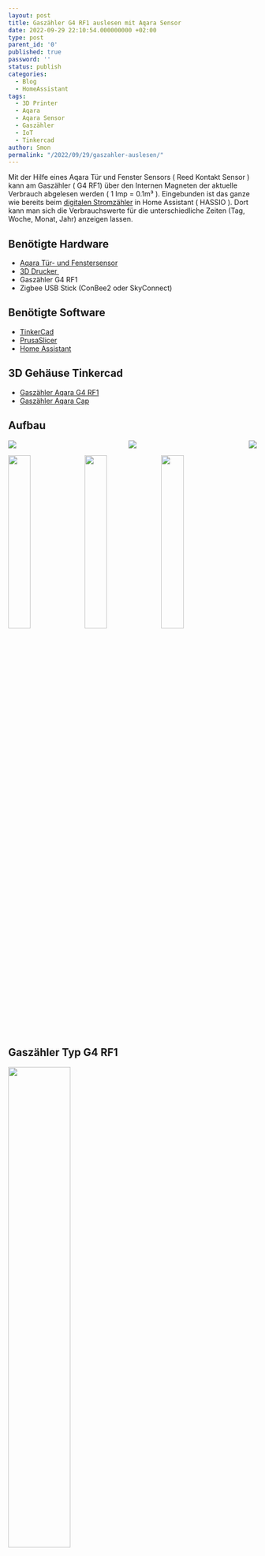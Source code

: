```yaml
---
layout: post
title: Gaszähler G4 RF1 auslesen mit Aqara Sensor
date: 2022-09-29 22:10:54.000000000 +02:00
type: post
parent_id: '0'
published: true
password: ''
status: publish
categories:
  - Blog
  - HomeAssistant
tags:
  - 3D Printer
  - Aqara
  - Aqara Sensor
  - Gaszähler
  - IoT
  - Tinkercad
author: Smon
permalink: "/2022/09/29/gaszahler-auslesen/"
---
```


Mit der Hilfe eines Aqara Tür und Fenster Sensors ( Reed Kontakt Sensor ) kann am Gaszähler ( G4 RF1) über den Internen Magneten der aktuelle Verbrauch abgelesen werden ( 1 Imp = 0.1m³ ). Eingebunden ist das ganze wie bereits beim&nbsp;<a href="https://elesie.de/2021/10/26/esp8266-stromzahler-auslesen/" target="_blank" rel="noreferrer noopener">digitalen Stromzähler</a>&nbsp;in Home Assistant ( HASSIO ). Dort kann man sich die Verbrauchswerte für die unterschiedliche Zeiten (Tag, Woche, Monat, Jahr) anzeigen lassen.

## Benötigte Hardware

* <a href="https://www.amazon.de/Aqara-MCCGQ11LM-Window-Sensor-Fensterssensor/dp/B07D37VDM3" target="_blank" rel="noreferrer noopener">Aqara Tür- und Fenstersensor</a>
* <a href="http://elesie.de/2022/03/21/3d-prints-tinkercad/" target="_blank" rel="noreferrer noopener">3D Drucker&nbsp;</a>
* Gaszähler G4 RF1
* Zigbee USB Stick (ConBee2 oder SkyConnect)


## Benötigte Software

* <a href="https://www.tinkercad.com" target="_blank" rel="noreferrer noopener">TinkerCad</a>
* <a href="https://www.prusa3d.de" target="_blank" rel="noreferrer noopener">PrusaSlicer</a>
* <a href="https://www.home-assistant.io/getting-started/" target="_blank" rel="noreferrer noopener">Home Assistant</a>

## 3D Gehäuse Tinkercad

* <a href="https://www.tinkercad.com/things/9ECOQKcssap" target="_blank" rel="noreferrer noopener">Gaszähler Aqara G4 RF1</a>
* <a href="https://www.tinkercad.com/things/9uSG6HJZTm5" target="_blank" rel="noreferrer noopener">Gaszähler Aqara Cap</a>

## Aufbau

<p align="center">
      <img src="/assets/2022/09/IMG_1410-768x1024.jpg" align="left">
      <img src="/assets/2022/09/IMG_1411-768x1024.jpg">
      <img src="/assets/2022/09/IMG_1412-scaled.jpg" align="right">
</p>

<p float="left">
    <img src="/assets/2022/09/IMG_1410-768x1024.jpg" width="30%" height="30%">
    <img src="/assets/2022/09/IMG_1411-768x1024.jpg" width="30%" height="30%">
    <img src="/assets/2022/09/IMG_1412-scaled.jpg" width="30%" height="30%">
</p>

## Gaszähler Typ G4 RF1

<!--- ![Gaszähler G4 RF1]({{ site.baseurl }}/assets/2022/09/IMG_1413-768x1024.jpg) -->
<img src="/assets/2022/09/IMG_1413-768x1024.jpg" width="50%" height="50%">

Bei meinem Gaszähler handelt es sich um das Model G4 RF1 von Actaris.

Das Model G4 RF1 von Pipersberg ist baugleich soweit ich weiß. Daher sollte das Case für den Sensor auch hier passen.

Der Magnet befindet sich hinter der ersten roten Zahl nach dem Komma ( 1imp = 0.1m³ ).

## Hassio configuration.yaml

{% highlight yaml %}
{% raw %}
# GASTZÄHLER
counter:
    gaszaehler:
      initial: 0
      step: 1
      icon: mdi:meter-gas-outline
# CAN ALSO BE ADDED TO Automation.yaml
automation:
# COUNTER INCREMENT
- id: '1664298491581'
  alias: increaseCounter
  description: ''
  trigger:
  - type: turned_off
    platform: device
    device_id: c0d6f8ef97c5bffd76e0be955598bcfc
    entity_id: binary_sensor.openclose_8
    domain: binary_sensor
    for:
      hours: 0
      minutes: 0
      seconds: 0
  condition: []
  action:
  - service: counter.increment
    data: {}
    target:
      entity_id: counter.gaszaehler
  mode: single
# COUNTER RESET AT MIDNIGHT
- id: '1664298606458'
  alias: counterReset
  description: ''
  trigger:
  - platform: time
    at: 00:00:00
  condition: []
  action:
  - service: counter.reset
    data: {}
    target:
      entity_id: counter.gaszaehler
  mode: single
# VIRTUAL SENSOR
template:
  - sensor:
      - name: "Gaszaehler_m3"
        unit_of_measurement: "m³"
        device_class: energy
        state_class: total_increasing
        state: >
          {% set gas = states('counter.gaszaehler') | int %}
          {{ ((gas) * 0.1) | round(1, default=0) }}
  - sensor:
      - name: "Gaszaehler_kWh"
        unit_of_measurement: "kWh"
        device_class: energy
        state_class: total_increasing
        state: >
          {% set kwh = states('sensor.gaszaehler_m3') | float %}
          {{ ((kwh) * 10.5) | round(1, default=0) }}
# 10.5 NEEDS TO BE CHECKED AT YOUR GAS INVOICE ( Z-ZAHL )
# 11.404 Laut meiner Rechnung der Stadtwerke!
{% endraw %}
{% endhighlight %}

## Home Assistant grafische Darstellung

<!-- ![]({{ site.baseurl }}/assets/2022/09/Bildschirmfoto-2022-12-16-um-08.12.06.png)  -->
<img src="/assets/2022/09/Bildschirmfoto-2022-12-16-um-08.12.06.png" width="50%" height="50%">

## Zigbee USB-Gateway Deconz - ConBeeII

Der Aqara Tür und Fenster Sensors ist über Zigbee mit HomeAssistant connected. Dazu muss der Aqara Sensor mit dem USB-Gateway connected werden.

<!-- ![]({{ site.baseurl }}/assets/2022/09/Bildschirmfoto-2022-12-16-um-08.23.08-1024x455.png)  -->
<img src="/assets/2022/09/Bildschirmfoto-2022-12-16-um-08.23.08-1024x455.png" width="50%" height="50%">

* Gehen Sie im Abschnitt Geräte auf Sensoren.
* Drücke Sie Neuen Sensor Verbinden.
* Wählen Sie „Andere“ als Anbieter aus
* Sensor-Suche ist jetzt für 3 Minuten aktiv.
* Drücken Sie kurz die kleine Taste am Sensor.
* Bei Problemen, nähern Sie sich dem ConBee II und drücken Sie die Taste erneut.
* Sensor umbenennen.

## Deconz Geräteübersicht

Hier sind alle devices aufgelistet. In meinem Fall hatte ich Probleme eine gute Verbindung im gesamten Haus zu bekommen. Für eine bessere Abdeckung habe ich zwei IKEA TRÅDFRI  Signalverstärker in den Stockwerken verbaut.

<!-- ![]({{ site.baseurl }}/assets/2022/09/Bildschirmfoto-2022-12-16-um-08.33.35.png) -->
<img src="/assets/2022/09/Bildschirmfoto-2022-12-16-um-08.33.35.png" width="50%" height="50%">


## Der neue SkyConnect von HomeAssistant ist endlich da!

Da ich einen Raspberry Pi 4 verwende kann ich auf den SkyConnect Matter Stick umsteigen der von HomeAssistant vertrieben wird. Ich habe mir aktuell noch keinen HomeAssistant Yellow bestellt, mal schauen ob ich das noch machen werde. Aber aktuell sind die Lieferzeiten utopisch. Vor allem bekommt man kein Raspberry Pi Compute Modul zu normalen Preisen.

Jetzt muss ich leider alle Zigbee Devices mit dem SkyConnect Stick neu connecten.

<!-- ![]({{ site.baseurl }}/assets/2022/09/Bildschirmfoto-2022-12-16-um-08.39.48-625x1024.png) --> 
<img src="/assets/2022/09/Bildschirmfoto-2022-12-16-um-08.39.48-625x1024.png" width="50%" height="50%">

